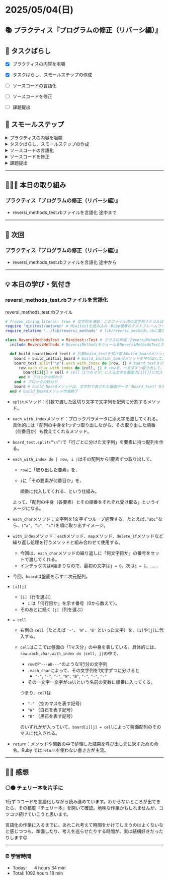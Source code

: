 # 2025/05/04(日)
## 📚 プラクティス『プログラムの修正（リバーシ編）』


## 🧩 タスクばらし
- [x] プラクティスの内容を咀嚼
- [x] タスクばらし、スモールステップの作成
- [ ] ソースコードの言語化
- [ ] ソースコードを修正
- [ ] 課題提出


## 🐾 スモールステップ
<details><summary>プラクティスの内容を咀嚼</summary>

- [x] プラクティスの内容を咀嚼
</details>

<details><summary>タスクばらし、スモールステップの作成</summary>

- [x] タスクばらし、スモールステップの作成
</details>

<details><summary>ソースコードの言語化</summary>

- [ ] ソースコードの言語化 **※①から順に行う**
  - [ ] ① reversi_methods_test.rb
  - [ ] ② reversi.rb
  - [ ] ③ reversi_methods.rb
  - [ ] ④ position.rb


</details>

<details><summary>ソースコードを修正</summary>

- [ ] ソースコードを修正
  - test_cannot_put_stone
    - [ ] 修正
  - test_finished_of_quickest_win_board
    - [ ] 修正
  - test_put_stone
    - [ ] 修正
  - test_turn
    - [ ] 修正
  - test_finished_of_full_board
    - [ ] 修正

</details>

<details><summary>課題提出</summary>

- [ ] 修正したソースコードを Pull Request としてアップ
- [ ] Pull Request としてアップした URL とテストコードの実行結果を提出
</details>


---


## 🧑🏻‍💻 本日の取り組み
### プラクティス『プログラムの修正（リバーシ編）』
- reversi_methods_test.rbファイルを言語化 途中まで


---


## 🎯 次回
### プラクティス『プログラムの修正（リバーシ編）』
- reversi_methods_test.rbファイルを言語化 途中から
    

---


## 💡 本日の学び・気付き
### reversi_methods_test.rbファイルを言語化
reversi_methods_test.rbファイル
```ruby
# frozen_string_literal: true # 文字列を凍結：このファイル内の文字列リテラルは書き換えができないようにする # リテラル：数値の123や、文字列の"Hello"など、ソースコードに直接埋め込むことができる値のこと
require 'minitest/autorun' # Minitestを読み込み：Ruby標準のテストフレームワークを使用可能にする
require_relative '../lib/reversi_methods' # lib/reversi_methods.rbに書かれているリバーシのコードを読み込む

class ReversiMethodsTest < Minitest::Test # クラスの作成：ReversiMehodsTestクラスを作成し、Minitestが使えるようにする
  include ReversiMethods # ReversiMethodsモジュールをReversiMethodsTestクラスにinclude（含める）する

  def build_board(board_text) # 引数board_textを受け取るbuild_boardメソッドを作成
    board = build_initial_board # build_initial_boardメソッドを呼び出して、その戻り値をローカル変数boardに代入する
    board_text.split("\n").each_with_index do |row, i| # board_textを行ごとに分けた文字列を要素に持つ配列を作り、その配列から1要素ずつ取り出してrowには取り出した要素を、iにはその要素が何番目かを、順番に代入する
      row.each_char.with_index do |cell, j| # rowを、一文字ずつ取り出して、その文字をcellに、その文字のインデックスをjに代入する
        board[i][j] = cell # cell（1つのマス）に入る文字を盤面の[i][j]に代入する
      end # ブロックの終わり
    end # ブロックの終わり
    board # build_boardメソッドは、文字列で表された盤面データ（board_text）を受け取り、それを二次元配列の盤面に変換したもの（board）を最後に返している。returnは省略されている。
  end # build_boardメソッド作成終了
```
- `split`メソッド：引数で渡した区切り文字で文字列を配列に分割するメソッド。
- `each_with_index`メソッド：ブロックパラメータに添え字を渡してくれる。具体的には「配列の中身を1つずつ取り出しながら、その取り出した順番（何番目か）も教えてくれるメソッド。
- `board_text.split(”\n”)`で「行ごとに分けた文字列」を要素に持つ配列を作る。
- `each_with_index do | row, i |`はその配列から1要素ずつ取り出して、
    - `row`に「取り出した要素」を、
    - `i`に「その要素が何番目か」を、
        
        順番に代入してくれる、という仕組み。

    よって、「配列の中身（各要素）とその順番をそれぞれ受け取る」というイメージになる。
    
- `each_char`メソッド：文字列を1文字ずつループ処理する。たとえば、`”abc”`なら、`[”a”, “b”, “c”]`を順に取り出すイメージ。
- `with_index`メソッド：`each`メソッド、`map`メソッド、`delete_if`メソッドなど繰り返し処理を行うメソッドと組み合わせて使用する。
    - 今回は、`each_char`メソッドの繰り返しに「何文字目か」の番号をセットで渡してくれる。
    - インデックスは`0`始まりなので、最初の文字は`j = 0`、次は`j = 1`、……
- 今回、`board`は盤面を示す二次元配列。
- `[i][j]`
    - `[i]`（行を選ぶ）
        - `i` は「何行目か」を示す番号（0から数えて）。
    - そのあとに続く `[j]`（列を選ぶ）        
- `= cell`
    - 右側の `cell`（たとえば `'-'`、`'W'`、`'B'` といった文字）を、`[i]`や`[j]`に代入する。        
    - `cell`はここでは盤面の「1マス分」の中身を表している。具体的には、`row.each_char.with_index do |cell, j|`の中で、
        - `row`が`"---WB---"`のような1行分の文字列
        - `.each_char`によって、その文字列を1文字ずつに分けると
            - `"-"`, `"-"`, `"-"`, `"W"`, `"B"`, `"-"`, `"-"`, `"-"`
        - その一文字一文字が`cell`という名前の変数に順番に入ってくる。
        
        つまり、`cell`は
        
        - `"-"` （空のマスを表す記号）
        - `"W"` （白石を表す記号）
        - `"B"` （黒石を表す記号）
        
        のいずれかが入っていて、`board[i][j] = cell`によって盤面配列のそのマスに代入される。
- `return`：メソッドや関数の中で処理した結果を呼び出し元に返すための命令。Ruby では`return`を使わない書き方が主流。


---


## ✍🏻 感想
### ⚪️⚫️ チェリー本を片手に
1行ずつコードを言語化しながら読み進めています。わからないところが出てきたら、その都度『チェリー本』を開いて確認。地味な作業かもしれませんが、コツコツ続けていこうと思います。

言語化の作業に入るまでに、あれこれ考えて時間をかけてしまうのはよくないなと感じつつも、準備したり、考えを巡らせたりする時間が、実は結構好きだったりします😊


---


### ⏰ 学習時間
- Today:&nbsp;&nbsp;&nbsp;&nbsp;&nbsp; 4 hours 34 min
- Total: 1092 hours 18 min
